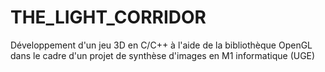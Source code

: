 # THE_LIGHT_CORRIDOR
Développement d'un jeu 3D en C/C++ à l'aide de la bibliothèque OpenGL dans le cadre d'un projet de synthèse d'images en M1 informatique (UGE)
